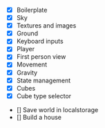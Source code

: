 - [X] Boilerplate
- [X] Sky
- [X] Textures and images
- [X] Ground
- [X] Keyboard inputs
- [X] Player
- [X] First person view
- [X] Movement
- [X] Gravity
- [X] State management
- [X] Cubes
- [X] Cube type selector
- [] Save world in localstorage
- [] Build a house
